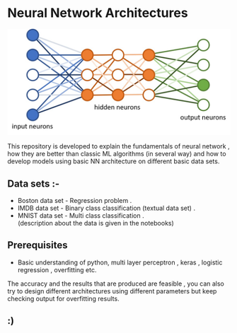 # Neural Network Architectures
![title](intro.jpeg)

This repository is developed to explain the fundamentals of neural network , how they are better than classic ML algorithms (in several way) and how to develop models using basic NN architecture on different basic data sets.

## Data sets :-
* Boston data set - Regression problem .
* IMDB data set - Binary class classification (textual data set) .
* MNIST data set - Multi class classification .</br>
(description about the data is given in the notebooks)

## Prerequisites
* Basic understanding of python, multi layer perceptron , keras , logistic regression , overfitting etc.

The accuracy and the results that are produced are feasible , you can also try to design different architectures using different parameters but keep checking output for overfitting results.

##  :)
